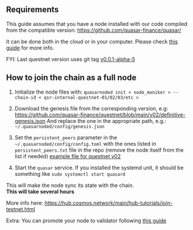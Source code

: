 
## Requirements

This guide assumes that you have a node installed with our code compiled from the compatible version: https://github.com/quasar-finance/quasar/

It can be done both in the cloud or in your computer.
Please check [this guide](Get_quasar) for more info.

FYI: Last questnet version uses git tag [v0.0.1-alpha-5](https://github.com/quasar-finance/quasar/tree/v0.0.1-alpha-5)

## How to join the chain as a full node

1. Initialize the node files with:
`quasarnoded init < node_moniker > --chain-id < qsr-internal-questnet-01/02/03/etc >` 

2. Download the genesis file from the corresponding version, e.g:\
https://github.com/quasar-finance/questnet/blob/main/v02/definitive-genesis.json
And replace the one in the appropriate path, e.g.: `~/.quasarnoded/config/genesis.json `

3. Set the `persistent_peers` parameter in the `~/.quasarnoded/config/config.toml` with the ones listed in `persistent_peers.txt` file in the repo (remove the node itself from the list if needed) [example file for questnet v02](https://github.com/quasar-finance/questnet/blob/main/v02/persistent_peers.txt)



4. Start the `quasar` service. If you installed the systemd unit, it should be something like `sudo systemctl start quasard`

This will make the node sync its state with the chain.\
**This will take several hours**

More info here: https://hub.cosmos.network/main/hub-tutorials/join-testnet.html


Extra: You can promote your node to validator following [this guide](Promote_to_validator.md)